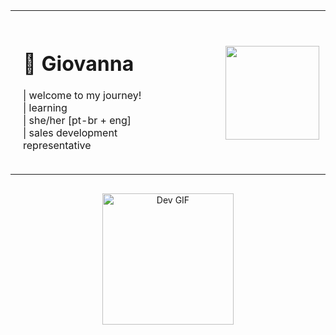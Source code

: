 <table style="width: 100%; border: none;">
  <tr>
    <td style="width: 60%; vertical-align: top; padding: 20px;">
      <h1>&#x1FABD; Giovanna </h1>
      <p>
        | welcome to my journey!<br>
        | learning<br>
        | she/her [pt-br + eng]<br>
        | sales development representative
      </p>
    </td>
    <td style="width: 40%; text-align: right; padding: 10px;">
      <img height="150em" src="https://github-readme-stats.vercel.app/api/top-langs/?username=g1nyx&layout=compact&langs_count=7&theme=dracula" />
    </td>
  </tr>
</table>
<p style="text-align: center; margin-top: 30px;">
  <img src="purplevibe.gif" alt="Dev GIF" height="210">
</p>
